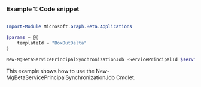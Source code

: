 ### Example 1: Code snippet

```powershell

Import-Module Microsoft.Graph.Beta.Applications

$params = @{
	templateId = "BoxOutDelta"
}

New-MgBetaServicePrincipalSynchronizationJob -ServicePrincipalId $servicePrincipalId -BodyParameter $params

```
This example shows how to use the New-MgBetaServicePrincipalSynchronizationJob Cmdlet.

